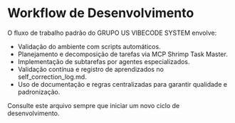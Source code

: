 # Workflow de Desenvolvimento

O fluxo de trabalho padrão do GRUPO US VIBECODE SYSTEM envolve:

- Validação do ambiente com scripts automáticos.
- Planejamento e decomposição de tarefas via MCP Shrimp Task Master.
- Implementação de subtarefas por agentes especializados.
- Validação contínua e registro de aprendizados no self_correction_log.md.
- Uso de documentação e regras centralizadas para garantir qualidade e padronização.

Consulte este arquivo sempre que iniciar um novo ciclo de desenvolvimento.
